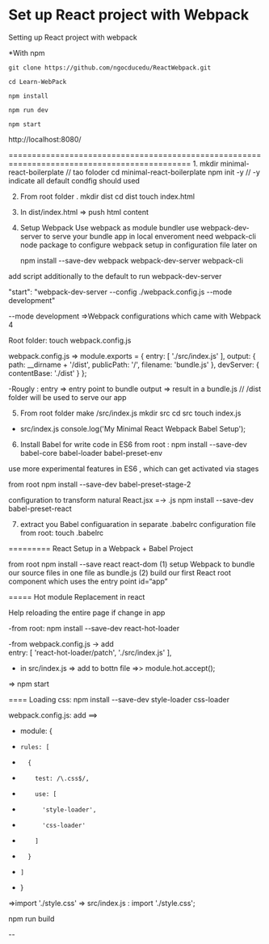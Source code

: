 # Set up React project with Webpack
Setting up React project with webpack

*With npm
```
git clone https://github.com/ngocducedu/ReactWebpack.git
```
```
cd Learn-WebPack
```
```
npm install
```
```
npm run dev
```
```
npm start 
```

http://localhost:8080/

=============================================================================================
1. 
mkdir minimal-react-boilerplate  // tao foloder
cd minimal-react-boilerplate
npm init -y                      // -y indicate all default condfig should used

2. From root folder .
	mkdir dist
	cd dist
	touch index.html

3. In dist/index.html => push html content

4. Setup Webpack
Use webpack as module bundler 
use webpack-dev-server to serve your bundle app in local enveroment 
need webpack-cli node package to configure webpack setup in configuration file later on

	npm install --save-dev webpack webpack-dev-server webpack-cli

add script additionally to the default to run webpack-dev-server

"start": "webpack-dev-server --config ./webpack.config.js --mode development"

--mode development =>Webpack configurations which came with Webpack 4

Root folder:
	touch webpack.config.js

webpack.config.js  =>
module.exports = {
  entry: [
    './src/index.js'
  ],
  output: {
    path: __dirname + '/dist',
    publicPath: '/',
    filename: 'bundle.js'
  },
  devServer: {
    contentBase: './dist'
  }
};

-Rougly : entry => entry point to bundle
	output => result in a bundle.js  // /dist folder will be used to serve	our app

5. From root folder make /src/index.js
mkdir src
cd src
touch index.js

- src/index.js
 console.log('My Minimal React Webpack Babel Setup');

6. Install Babel for write code in ES6
from root : npm install --save-dev babel-core babel-loader babel-preset-env

use more experimental features in ES6 , which can get activated via stages

from root
npm install --save-dev babel-preset-stage-2

configuration to transform natural React.jsx =-> .js
npm install --save-dev babel-preset-react

7. extract you Babel configuaration in separate .babelrc configuration file
from root: touch .babelrc

=========
React Setup in a Webpack + Babel Project

from root npm install --save react react-dom
(1) setup Webpack to bundle our source files in one file as bundle.js
(2) build our first React root component which uses the entry point id=“app”


=====
Hot module Replacement in react

Help reloading the entire page if change in app

-from root: npm install --save-dev react-hot-loader

-from webpack.config.js -> add    
entry: [
    'react-hot-loader/patch',
    './src/index.js'
],

- in src/index.js => add to bottn file =>> module.hot.accept();



=> npm start

====
Loading css: 
	npm install --save-dev style-loader css-loader

webpack.config.js: add ==>
+   module: {
+     rules: [
+       {
+         test: /\.css$/,
+         use: [
+           'style-loader',
+           'css-loader'
+         ]
+       }
+     ]
+   }

=>import './style.css'
=> src/index.js   :  import './style.css';

npm run build

--
